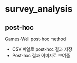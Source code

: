 # survey_analysis

## post-hoc
Games-Well post-hoc method
- CSV 파일로 post-hoc 결과 저장
- Post-hoc 결과 이미지로 보여줌
